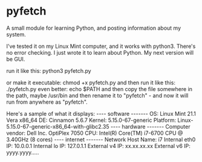 # pyfetch
A small module for learning Python, and posting information about my system.

I've tested it on my Linux Mint computer, and it works with python3. There's no error checking. I just wrote it to learn about Python.
My next version will be GUI.

run it like this: python3 pyfetch.py

or make it executable: chmod +x pyfetch.py and then run it like this: ./pyfetch.py
even better: echo $PATH
and then copy the file somewhere in the path, maybe /usr/bin
and then rename it to "pyfetch" - and now it will run from anywhere as "pyfetch".

Here's a sample of what it displays:
  ---- software -------
  OS: Linux Mint 21.1 Vera x86_64
  DE: Cinnamon 5.6.7
  Kernel: 5.15.0-67-generic
  Platform: Linux-5.15.0-67-generic-x86_64-with-glibc2.35
  ---- hardware -------
  Computer vendor: Dell Inc. OptiPlex 7050
  CPU: Intel(R) Core(TM) i7-6700 CPU @ 3.40GHz (8 cores)
  ---- internet -------
  Network Host Name: i7
  Internal eth0 IP: 10.0.0.1
  Internal lo IP:  127.0.1.1
  External v4 IP: xx.xx.xx.xx
  External v6 IP: yyyy.yyyy.....


